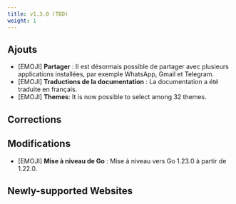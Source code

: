 ```yaml
---
title: v1.3.0 (TBD)
weight: 1
---
```


## Ajouts

- [EMOJI] **Partager** : Il est désormais possible de partager avec plusieurs applications installées, par exemple WhatsApp, Gmail et Telegram.
- [EMOJI] **Traductions de la documentation** : La documentation a été traduite en français.
- [EMOJI] **Themes**: It is now possible to select among 32 themes.

## Corrections

## Modifications

- [EMOJI] **Mise à niveau de Go** : Mise à niveau vers Go 1.23.0 à partir de 1.22.0.

## Newly-supported Websites
